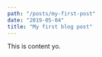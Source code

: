 ```yaml
---
path: "/posts/my-first-post"
date: "2019-05-04"
title: "My first blog post"
---
```


This is content yo.
